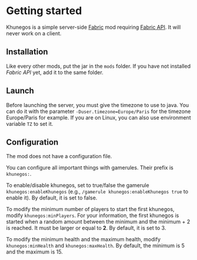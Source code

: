 # Getting started

Khunegos is a simple server-side [Fabric](https://fabricmc.net/) mod requiring [Fabric API](https://modrinth.com/mod/fabric-api/).
It will never work on a client.

## Installation

Like every other mods, put the jar in the `mods` folder.
If you have not installed *Fabric API* yet, add it to the same folder.

## Launch

Before launching the server, you must give the timezone to use to java.
You can do it with the parameter `-Duser.timezone=Europe/Paris` for the timezone Europe/Paris for example.
If you are on Linux, you can also use environment variable `TZ` to set it.

## Configuration

The mod does not have a configuration file.

You can configure all important things with gamerules.
Their prefix is `khunegos:`.

To enable/disable khunegos, set to true/false the gamerule `khunegos:enableKhunegos` 
(e.g., `/gamerule khunegos:enableKhunegos true` to enable it).
By default, it is set to false.

To modify the minimum number of players to start the first khunegos, modify `khunegos:minPlayers`.
For your information, the first khunegos is started when a random amount between the minimum and the minimum + 2 is 
reached.
It must be larger or equal to **2**.
By default, it is set to 3.

To modify the minimum health and the maximum health, modify `khunegos:minHealth` and `khunegos:maxHealth`.
By default, the minimum is 5 and the maximum is 15.